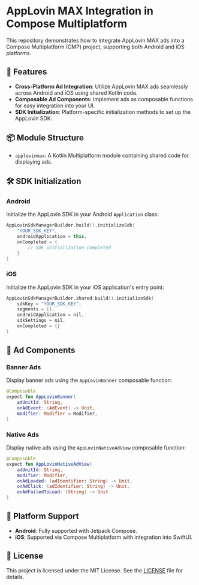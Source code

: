 # AppLovin MAX Integration in Compose Multiplatform

This repository demonstrates how to integrate AppLovin MAX ads into a Compose Multiplatform (CMP) project, supporting both Android and iOS platforms.

## 🚀 Features

- **Cross-Platform Ad Integration**: Utilize AppLovin MAX ads seamlessly across Android and iOS using shared Kotlin code.
- **Composable Ad Components**: Implement ads as composable functions for easy integration into your UI.
- **SDK Initialization**: Platform-specific initialization methods to set up the AppLovin SDK.

## 📦 Module Structure

- `applovinmax`: A Kotlin Multiplatform module containing shared code for displaying ads.

## 🛠️ SDK Initialization

### Android

Initialize the AppLovin SDK in your Android `Application` class:

```kotlin
AppLovinSdkManagerBuilder.build().initializeSdk(
    "YOUR_SDK_KEY",
    androidApplication = this,
    onCompleted = {
        // SDK initialization completed
    }
)
```

### iOS

Initialize the AppLovin SDK in your iOS application's entry point:

```kotlin
AppLovinSdkManagerBuilder.shared.build().initializeSdk(
    sdkKey = "YOUR_SDK_KEY",
    segments = [],
    androidApplication = nil,
    sdkSettings = nil,
    onCompleted = {}
)
```

## 🎨 Ad Components

### Banner Ads

Display banner ads using the `AppLovinBanner` composable function:

```kotlin
@Composable
expect fun AppLovinBanner(
    adUnitId: String,
    onAdEvent: (AdEvent) -> Unit,
    modifier: Modifier = Modifier,
)
```

### Native Ads

Display native ads using the `AppLovinNativeAdView` composable function:

```kotlin
@Composable
expect fun AppLovinNativeAdView(
    adUnitId: String,
    modifier: Modifier,
    onAdLoaded: (adIdentifier: String) -> Unit,
    onAdClick: (adIdentifier: String) -> Unit,
    onAdFailedToLoad: (String) -> Unit
)
```

## 📱 Platform Support

- **Android**: Fully supported with Jetpack Compose.
- **iOS**: Supported via Compose Multiplatform with integration into SwiftUI.

## 📄 License

This project is licensed under the MIT License. See the [LICENSE](LICENSE) file for details.
